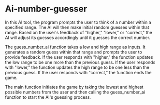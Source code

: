 # Ai-number-guesser
In this AI tool, the program prompts the user to think of a number within a specified range. The AI will then make initial random guesses within that range. Based on the user's feedback of "higher," "lower," or "correct," the AI will adjust its guesses accordingly until it guesses the correct number.

The guess_number_ai function takes a low and high range as inputs. It generates a random guess within that range and prompts the user to provide feedback. If the user responds with "higher," the function updates the low range to be one more than the previous guess. If the user responds with "lower," the function updates the high range to be one less than the previous guess. If the user responds with "correct," the function ends the game.

The main function initiates the game by taking the lowest and highest possible numbers from the user and then calling the guess_number_ai function to start the AI's guessing process.
